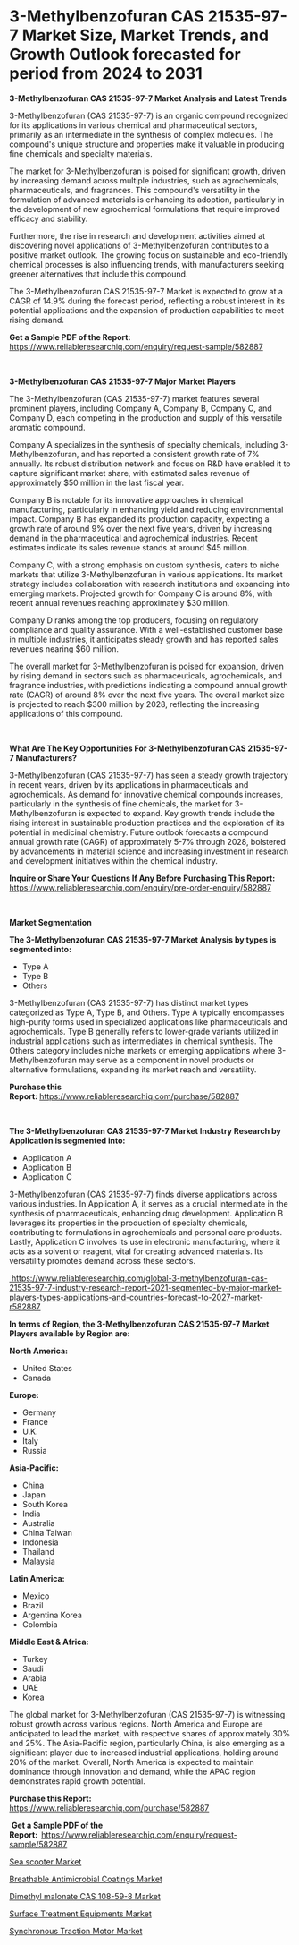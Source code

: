 <p><h1>3-Methylbenzofuran CAS 21535-97-7 Market Size, Market Trends, and Growth Outlook forecasted for period from 2024 to 2031</h1></p><p><strong>3-Methylbenzofuran CAS 21535-97-7 Market Analysis and Latest Trends</strong></p>
<p><p>3-Methylbenzofuran (CAS 21535-97-7) is an organic compound recognized for its applications in various chemical and pharmaceutical sectors, primarily as an intermediate in the synthesis of complex molecules. The compound's unique structure and properties make it valuable in producing fine chemicals and specialty materials. </p><p>The market for 3-Methylbenzofuran is poised for significant growth, driven by increasing demand across multiple industries, such as agrochemicals, pharmaceuticals, and fragrances. This compound's versatility in the formulation of advanced materials is enhancing its adoption, particularly in the development of new agrochemical formulations that require improved efficacy and stability. </p><p>Furthermore, the rise in research and development activities aimed at discovering novel applications of 3-Methylbenzofuran contributes to a positive market outlook. The growing focus on sustainable and eco-friendly chemical processes is also influencing trends, with manufacturers seeking greener alternatives that include this compound. </p><p>The 3-Methylbenzofuran CAS 21535-97-7 Market is expected to grow at a CAGR of 14.9% during the forecast period, reflecting a robust interest in its potential applications and the expansion of production capabilities to meet rising demand.</p></p>
<p><strong>Get a Sample PDF of the Report:&nbsp;</strong> <a href="https://www.reliableresearchiq.com/enquiry/request-sample/582887?utm_campaign=100&utm_medium=2&utm_source=Github&utm_content=ia&utm_term=03102024&utm_id=3-methylbenzofuran-cas-21535-97-7">https://www.reliableresearchiq.com/enquiry/request-sample/582887</a></p>
<p>&nbsp;</p>
<p><strong>3-Methylbenzofuran CAS 21535-97-7 Major Market Players</strong></p>
<p><p>The 3-Methylbenzofuran (CAS 21535-97-7) market features several prominent players, including Company A, Company B, Company C, and Company D, each competing in the production and supply of this versatile aromatic compound. </p><p>Company A specializes in the synthesis of specialty chemicals, including 3-Methylbenzofuran, and has reported a consistent growth rate of 7% annually. Its robust distribution network and focus on R&D have enabled it to capture significant market share, with estimated sales revenue of approximately $50 million in the last fiscal year.</p><p>Company B is notable for its innovative approaches in chemical manufacturing, particularly in enhancing yield and reducing environmental impact. Company B has expanded its production capacity, expecting a growth rate of around 9% over the next five years, driven by increasing demand in the pharmaceutical and agrochemical industries. Recent estimates indicate its sales revenue stands at around $45 million.</p><p>Company C, with a strong emphasis on custom synthesis, caters to niche markets that utilize 3-Methylbenzofuran in various applications. Its market strategy includes collaboration with research institutions and expanding into emerging markets. Projected growth for Company C is around 8%, with recent annual revenues reaching approximately $30 million.</p><p>Company D ranks among the top producers, focusing on regulatory compliance and quality assurance. With a well-established customer base in multiple industries, it anticipates steady growth and has reported sales revenues nearing $60 million.</p><p>The overall market for 3-Methylbenzofuran is poised for expansion, driven by rising demand in sectors such as pharmaceuticals, agrochemicals, and fragrance industries, with predictions indicating a compound annual growth rate (CAGR) of around 8% over the next five years. The overall market size is projected to reach $300 million by 2028, reflecting the increasing applications of this compound.</p></p>
<p>&nbsp;</p>
<p><strong>What Are The Key Opportunities For 3-Methylbenzofuran CAS 21535-97-7 Manufacturers?</strong></p>
<p><p>3-Methylbenzofuran (CAS 21535-97-7) has seen a steady growth trajectory in recent years, driven by its applications in pharmaceuticals and agrochemicals. As demand for innovative chemical compounds increases, particularly in the synthesis of fine chemicals, the market for 3-Methylbenzofuran is expected to expand. Key growth trends include the rising interest in sustainable production practices and the exploration of its potential in medicinal chemistry. Future outlook forecasts a compound annual growth rate (CAGR) of approximately 5-7% through 2028, bolstered by advancements in material science and increasing investment in research and development initiatives within the chemical industry.</p></p>
<p><strong>Inquire or Share Your Questions If Any Before Purchasing This Report:</strong> <a href="https://www.reliableresearchiq.com/enquiry/pre-order-enquiry/582887?utm_campaign=100&utm_medium=2&utm_source=Github&utm_content=ia&utm_term=03102024&utm_id=3-methylbenzofuran-cas-21535-97-7">https://www.reliableresearchiq.com/enquiry/pre-order-enquiry/582887</a></p>
<p>&nbsp;</p>
<p><strong>Market Segmentation</strong></p>
<p><strong>The 3-Methylbenzofuran CAS 21535-97-7 Market Analysis by types is segmented into:</strong></p>
<p><ul><li>Type A</li><li>Type B</li><li>Others</li></ul></p>
<p><p>3-Methylbenzofuran (CAS 21535-97-7) has distinct market types categorized as Type A, Type B, and Others. Type A typically encompasses high-purity forms used in specialized applications like pharmaceuticals and agrochemicals. Type B generally refers to lower-grade variants utilized in industrial applications such as intermediates in chemical synthesis. The Others category includes niche markets or emerging applications where 3-Methylbenzofuran may serve as a component in novel products or alternative formulations, expanding its market reach and versatility.</p></p>
<p><strong>Purchase this Report:&nbsp;</strong><a href="https://www.reliableresearchiq.com/purchase/582887?utm_campaign=100&utm_medium=2&utm_source=Github&utm_content=ia&utm_term=03102024&utm_id=3-methylbenzofuran-cas-21535-97-7">https://www.reliableresearchiq.com/purchase/582887</a></p>
<p>&nbsp;</p>
<p><strong>The 3-Methylbenzofuran CAS 21535-97-7 Market Industry Research by Application is segmented into:</strong></p>
<p><ul><li>Application A</li><li>Application B</li><li>Application C</li></ul></p>
<p><p>3-Methylbenzofuran (CAS 21535-97-7) finds diverse applications across various industries. In Application A, it serves as a crucial intermediate in the synthesis of pharmaceuticals, enhancing drug development. Application B leverages its properties in the production of specialty chemicals, contributing to formulations in agrochemicals and personal care products. Lastly, Application C involves its use in electronic manufacturing, where it acts as a solvent or reagent, vital for creating advanced materials. Its versatility promotes demand across these sectors.</p></p>
<p><a href="https://www.reliableresearchiq.com/global-3-methylbenzofuran-cas-21535-97-7-industry-research-report-2021-segmented-by-major-market-players-types-applications-and-countries-forecast-to-2027-market-r582887?utm_campaign=100&utm_medium=2&utm_source=Github&utm_content=ia&utm_term=03102024&utm_id=3-methylbenzofuran-cas-21535-97-7">&nbsp;https://www.reliableresearchiq.com/global-3-methylbenzofuran-cas-21535-97-7-industry-research-report-2021-segmented-by-major-market-players-types-applications-and-countries-forecast-to-2027-market-r582887</a></p>
<p><strong>In terms of Region, the 3-Methylbenzofuran CAS 21535-97-7 Market Players available by Region are:</strong></p>
<p>
    <p> <strong> North America: </strong>
        <ul>
            <li>United States</li>
            <li>Canada</li>
        </ul>
        </p> 
    <p> <strong> Europe: </strong>
        <ul>
            <li>Germany</li>
            <li>France</li>
            <li>U.K.</li>
            <li>Italy</li>
            <li>Russia</li>
        </ul>
        </p> 
    <p> <strong> Asia-Pacific: </strong>
        <ul>
            <li>China</li>
            <li>Japan</li>
            <li>South Korea</li>
            <li>India</li>
            <li>Australia</li>
            <li>China Taiwan</li>
            <li>Indonesia</li>
            <li>Thailand</li>
            <li>Malaysia</li>
        </ul>
        </p> 
    <p> <strong> Latin America: </strong>
        <ul>
            <li>Mexico</li>
            <li>Brazil</li>
            <li>Argentina Korea</li>
            <li>Colombia</li>
        </ul>
        </p> 
    <p> <strong> Middle East & Africa: </strong>
        <ul>
            <li>Turkey</li>
            <li>Saudi</li>
            <li>Arabia</li>
            <li>UAE</li>
            <li>Korea</li>
        </ul>
    </p>
    </p>
<p><p>The global market for 3-Methylbenzofuran (CAS 21535-97-7) is witnessing robust growth across various regions. North America and Europe are anticipated to lead the market, with respective shares of approximately 30% and 25%. The Asia-Pacific region, particularly China, is also emerging as a significant player due to increased industrial applications, holding around 20% of the market. Overall, North America is expected to maintain dominance through innovation and demand, while the APAC region demonstrates rapid growth potential.</p></p>
<p><strong>Purchase this Report: </strong><a href="https://www.reliableresearchiq.com/purchase/582887?utm_campaign=100&utm_medium=2&utm_source=Github&utm_content=ia&utm_term=03102024&utm_id=3-methylbenzofuran-cas-21535-97-7">https://www.reliableresearchiq.com/purchase/582887</a></p>
<p>&nbsp;<strong>Get a Sample PDF of the Report:&nbsp;&nbsp;</strong><a href="https://www.reliableresearchiq.com/enquiry/request-sample/582887?utm_campaign=100&utm_medium=2&utm_source=Github&utm_content=ia&utm_term=03102024&utm_id=3-methylbenzofuran-cas-21535-97-7">https://www.reliableresearchiq.com/enquiry/request-sample/582887</a></p>
<p><strong></strong></p>
<p><p><a href="https://issuu.com/reportprime-2/docs/sea-scooter-market-size-2030.pptx_94b5246199e5f7?utm_campaign=100&utm_medium=2&utm_source=Github&utm_content=ia&utm_term=03102024&utm_id=3-methylbenzofuran-cas-21535-97-7">Sea scooter Market</a></p><p><a href="https://www.linkedin.com/pulse/breathable-antimicrobial-coatings-market-size-share-trends-i8doc?trackingId=8zZ3ZlBATUSjQ0tlVsPjcg%3D%3D&utm_campaign=100&utm_medium=2&utm_source=Github&utm_content=ia&utm_term=03102024&utm_id=3-methylbenzofuran-cas-21535-97-7">Breathable Antimicrobial Coatings Market</a></p><p><a href="https://github.com/AlesiaDushku485/Market-Research-Report-List-1/blob/main/dimethyl-malonate-cas-108-59-8-market.md?utm_campaign=100&utm_medium=2&utm_source=Github&utm_content=ia&utm_term=03102024&utm_id=3-methylbenzofuran-cas-21535-97-7">Dimethyl malonate CAS 108-59-8 Market</a></p><p><a href="https://issuu.com/reportprime-2/docs/surface-treatment-equipments-market_ac2a3195dd88c6?utm_campaign=100&utm_medium=2&utm_source=Github&utm_content=ia&utm_term=03102024&utm_id=3-methylbenzofuran-cas-21535-97-7">Surface Treatment Equipments Market</a></p><p><a href="https://github.com/senabcsa/Market-Research-Report-List-1/blob/main/synchronous-traction-motor-market.md?utm_campaign=100&utm_medium=2&utm_source=Github&utm_content=ia&utm_term=03102024&utm_id=3-methylbenzofuran-cas-21535-97-7">Synchronous Traction Motor Market</a></p></p>
